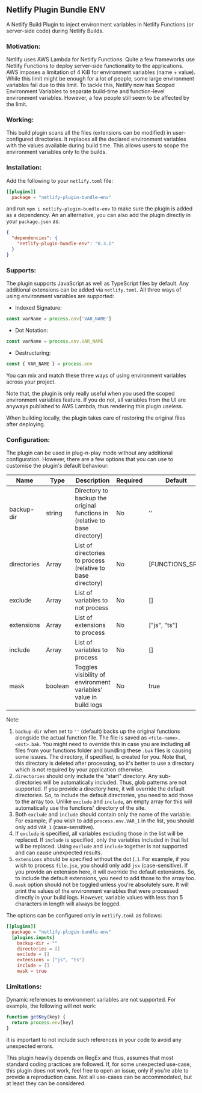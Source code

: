 ## Netlify Plugin Bundle ENV

A Netlify Build Plugin to inject environment variables in Netlify Functions (or server-side code) during Netlify Builds.

### Motivation:

Netlify uses AWS Lambda for Netlify Functions. Quite a few frameworks use Netlify Functions to deploy server-side functionality to the applications. AWS imposes a limitation of 4 KiB for environment variables (name + value). While this limit might be enough for a lot of people, some large environment variables fail due to this limit. To tackle this, Netlify now has Scoped Environment Variables to separate build-time and function-level environment variables. However, a few people still seem to be affected by the limit.

### Working:

This build plugin scans all the files (extensions can be modified) in user-configured directories. It replaces all the declared environment variables with the values available during build time. This allows users to scope the environment variables only to the builds.

### Installation:

Add the following to your `netlify.toml` file:

```toml
[[plugins]]
  package = "netlify-plugin-bundle-env"
```

and run `npm i netlify-plugin-bundle-env` to make sure the plugin is added as a dependency. An an alternative, you can also add the plugin directly in your `package.json` as:

```json
{
  "dependencies": {
    "netlify-plugin-bundle-env": "0.3.1"
  }
}
```

### Supports:

The plugin supports JavaScript as well as TypeScript files by default. Any additional extensions can be added via `netlify.toml`. All three ways of using environment variables are supported:

- Indexed Signature:

```js
const varName = process.env['VAR_NAME']
```

- Dot Notation:

```js
const varName = process.env.VAR_NAME
```

- Destructuring:

```js
const { VAR_NAME } = process.env
```

You can mix and match these three ways of using environment variables across your project.

Note that, the plugin is only really useful when you used the scoped environment variables feature. If you do not, all variables from the UI are anyways published to AWS Lambda, thus rendering this plugin useless.

When building locally, the plugin takes care of restoring the original files after deploying.

### Configuration:

The plugin can be used in plug-n-play mode without any additional configuration. However, there are a few options that you can use to customise the plugin's default behaviour:

| Name        | Type          | Description                                                                | Required | Default         |
|-------------|---------------|----------------------------------------------------------------------------|----------|-----------------|
| backup-dir  | string        | Directory to backup the original functions in (relative to base directory) | No       | ''              |
| directories | Array<string> | List of directories to process (relative to base directory)                | No       | [FUNCTIONS_SRC] |
| exclude     | Array<string> | List of variables to not process                                           | No       | []              |
| extensions  | Array<string> | List of extensions to process                                              | No       | ["js", "ts"]    |
| include     | Array<string> | List of variables to process                                               | No       | []              |
| mask        | boolean       | Toggles visibility of environment variables' value in build logs           | No       | true            |

Note:

1. `backup-dir` when set to `''` (default) backs up the original functions alongside the actual function file. The file is saved as `<file-name>.<ext>.bak`. You might need to override this in case you are including all files from your functions folder and bundling these `.bak` files is causing some issues. The directory, if specified, is created for you. Note that, this directory is deleted after processing, so it's better to use a directory which is not required by your application otherwise.
1. `directories` should only include the "start" directory. Any sub-directories will be automatically included. Thus, glob patterns are not supported. If you provide a directory here, it will override the default directories. So, to include the default directories, you need to add those to the array too. Unlike `exclude` and `include`, an empty array for this will automatically use the functions' directory of the site.
1. Both `exclude` and `include` should contain only the name of the variable. For example, if you wish to add `process.env.VAR_1` in the list, you should only add `VAR_1` (case-sensitive).
1. If `exclude` is specified, all variables excluding those in the list will be replaced. If `include` is specified, only the variables included in that list will be replaced. Using `exclude` and `include` together is not supported and can cause unexpected results.
1. `extensions` should be specified without the dot (`.`). For example, if you wish to process `file.jsx`, you should only add `jsx` (case-sensitive). If you provide an extension here, it will override the default extensions. So, to include the default extensions, you need to add those to the array too.
1. `mask` option should not be toggled unless you're absolutely sure. It will print the values of the environment variables that were processed directly in your build logs. However, variable values with less than 5 characters in length will always be logged.

The options can be configured only in `netlify.toml` as follows:

```toml
[[plugins]]
  package = "netlify-plugin-bundle-env"
  [plugins.inputs]
    backup-dir = ""
    directories = []
    exclude = []
    extensions = ["js", "ts"]
    include = []
    mask = true
```

### Limitations:

Dynamic references to environment variables are not supported. For example, the following will not work:

```ts
function getKey(key) {
  return process.env[key]
}
```

It is important to not include such references in your code to avoid any unexpected errors.

This plugin heavily depends on RegEx and thus, assumes that most standard coding practices are followed. If, for some unexpected use-case, this plugin does not work, feel free to open an issue, only if you're able to provide a reproduction case. Not all use-cases can be accommodated, but at least they can be considered.